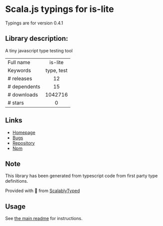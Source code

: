 
# Scala.js typings for is-lite

Typings are for version 0.4.1

## Library description:
A tiny javascript type testing tool

|                    |                 |
| ------------------ | :-------------: |
| Full name          | is-lite |
| Keywords           | type, test |
| # releases         | 12 |
| # dependents       | 15 |
| # downloads        | 1042716 |
| # stars            | 0 |

## Links
- [Homepage](https://github.com/gilbarbara/is-lite#readme)
- [Bugs](https://github.com/gilbarbara/is-lite/issues)
- [Repository](https://github.com/gilbarbara/is-lite)
- [Npm](https://www.npmjs.com/package/is-lite)
    


## Note
This library has been generated from typescript code from first party type definitions.

Provided with :purple_heart: from [ScalablyTyped](https://github.com/oyvindberg/ScalablyTyped)

## Usage
See [the main readme](../../readme.md) for instructions.


